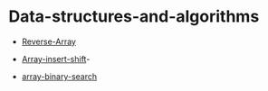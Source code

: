 # Data-structures-and-algorithms

- [Reverse-Array](./Reverse-Array/Reverse-Array.md)

- [Array-insert-shift](./array-insert-shift/README2.md)-
- [array-binary-search](./array-binary-search/README3.md)